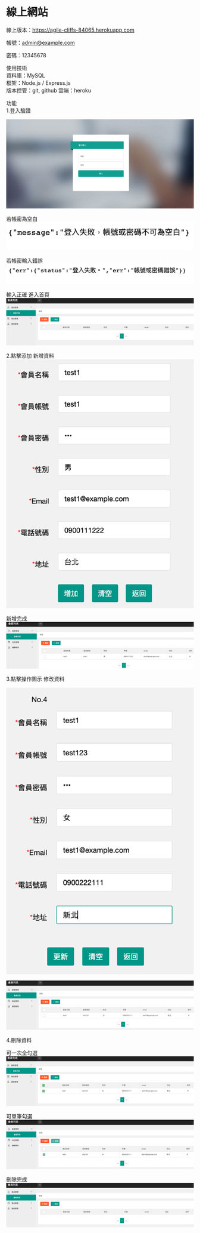 # 線上網站

線上版本：https://agile-cliffs-84065.herokuapp.com   

帳號：admin@example.com 

密碼：12345678   

使用技術   
資料庫：MySQL   
框架：Node.js / Express.js   
版本控管：git, github
雲端：heroku

功能   
1.登入驗證   

![image](demo/login/1.png)   

若帳密為空白  
![image](demo/login/2.png)    

若帳密輸入錯誤   
![image](demo/login/3.png)    

輸入正確 進入首頁   
![image](demo/login/4.png)    

2.點擊添加 新增資料   
![image](demo/add/1.png)    
    
新增完成
![image](demo/add/2.png)      

3.點擊操作圖示 修改資料   

![image](demo/edit/1.png)   

![image](demo/edit/2.png)   

4.刪除資料    
    
可一次全勾選
![image](demo/del/1.png)   
    
可單筆勾選
![image](demo/del/2.png)   
    
刪除完成
![image](demo/del/3.png)    



